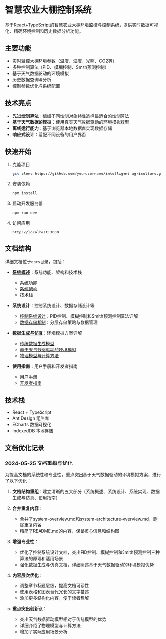 # 智慧农业大棚控制系统

基于React+TypeScript的智慧农业大棚环境监控与控制系统，提供实时数据可视化、精确环境控制和历史数据分析功能。

## 主要功能

- 实时监控大棚环境参数（温度、湿度、光照、CO2等）
- 多种控制算法（PID、模糊控制、Smith预测控制）
- 基于天气数据驱动的环境模拟
- 历史数据查询与分析
- 控制参数优化与系统配置

## 技术亮点

- **先进控制算法**：根据不同控制对象特性选择最适合的控制算法
- **基于天气数据的模拟**：使用真实天气数据驱动的环境模拟模型
- **离线运行能力**：基于浏览器本地数据库实现数据存储
- **响应式设计**：适配不同设备的用户界面

## 快速开始

1. 克隆项目
   ```bash
   git clone https://github.com/yourusername/intelligent-agriculture.git
   ```

2. 安装依赖
   ```bash
   npm install
   ```

3. 启动开发服务器
   ```bash
   npm run dev
   ```

4. 访问应用
   ```
   http://localhost:3000
   ```

## 文档结构

详细文档位于`docs`目录，包括：

- **[系统概述](docs/overview/system-overview.md)**：系统功能、架构和技术栈
  - [系统功能](docs/overview/system-overview.md#11-系统功能)
  - [系统架构](docs/overview/system-overview.md#12-系统架构)
  - [技术栈](docs/overview/system-overview.md#13-技术栈)

- **系统设计**：控制系统设计、数据存储设计等
  - [控制系统设计](docs/design/control-system-design.md)：PID控制、模糊控制和Smith预测控制算法详解
  - [数据存储机制](docs/design/data-storage-mechanism.md)：分层存储策略与数据管理

- **[数据生成与仿真](docs/simulation/data-generation-simulation.md)**：环境模拟方案详解
  - [传统数据生成模型](docs/simulation/data-generation-simulation.md#41-传统数据生成模型)
  - [基于天气数据驱动的环境模拟](docs/simulation/data-generation-simulation.md#42-基于天气数据驱动的环境模拟)
  - [物理模型与计算方法](docs/simulation/data-generation-simulation.md#43-物理模型与计算方法)

- **使用指南**：用户手册和开发者指南
  - [用户手册](docs/user-guide/user-manual.md)
  - [开发者指南](docs/user-guide/developer-guide.md)

## 技术栈

- React + TypeScript
- Ant Design 组件库
- ECharts 数据可视化
- IndexedDB 本地存储

## 文档优化记录

### 2024-05-25 文档重构与优化

为提高文档的系统性和专业性，重点突出基于天气数据驱动的环境模拟方案，进行了以下优化：

1. **文档结构重组**：建立清晰的五大部分（系统概述、系统设计、系统实现、数据生成与仿真、使用指南）

2. **合并重复内容**：
   - 合并了system-overview.md和system-architecture-overview.md，删除重复内容
   - 精简了README.md的内容，保留核心信息和结构图

3. **增强专业性**：
   - 优化了控制系统设计文档，突出PID控制、模糊控制和Smith预测控制三种算法的原理和适用场景
   - 强化数据生成与仿真文档，详细阐述基于天气数据驱动的环境模拟优势

4. **内容层次优化**：
   - 调整章节标题层级，提高文档可读性
   - 使用表格和图表替代冗长的文字描述
   - 添加更多结构化内容，便于读者理解

5. **重点突出创新点**：
   - 突出天气数据驱动模型相对于传统模型的优势
   - 详细介绍了物理模型与计算方法
   - 增加了实际应用场景分析 